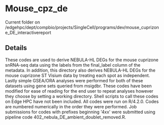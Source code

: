 # Mouse_cpz_de

Current folder on /edgehpc/dept/compbio/projects/SingleCell/programs/dev/mouse_cuprizone_DE_interactivereport

## Details

These codes are used to derive NEBULA-HL DEGs for the mouse cuprizone snRNA-seq data using the labels from the final_label column of the metadata.  In addition, this directory also derives NEBULA-HL DEGs for the mouse cuprizone ST Visium data by treating each spot as independent.  Lastly simple GSEA/ORA analyses were performed for both of these datasets using gene sets queried from msigdbr.  These codes have been modified for ease of reading for the end user to repeat analyses however they choose by setting a working directory.  Shell scripts to call these codes on Edge HPC have not been included.  All codes were run on R/4.2.0.  Codes are numbered numerically in the order they were performed.  Job submissions for codes with prefixes beginning '4xx' were submitted using pipeline code 402_nebula_DE_ambient_doublet_removed.R. 